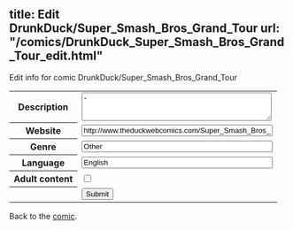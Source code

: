 title: Edit DrunkDuck/Super_Smash_Bros_Grand_Tour
url: "/comics/DrunkDuck_Super_Smash_Bros_Grand_Tour_edit.html"
---
Edit info for comic DrunkDuck/Super_Smash_Bros_Grand_Tour

<form name="comic" action="http://gaepostmail.appspot.com/comic/" method="post">
<table class="comicinfo">
<tr>
<th>Description</th><td><textarea name="description" cols="40" rows="3">-</textarea></td>
</tr>
<tr>
<th>Website</th><td><input type="text" name="url" value="http://www.theduckwebcomics.com/Super_Smash_Bros_Grand_Tour/" size="40"/></td>
</tr>
<tr>
<th>Genre</th><td><input type="text" name="genre" value="Other" size="40"/></td>
</tr>
<tr>
<th>Language</th><td><input type="text" name="language" value="English" size="40"/></td>
</tr>
<tr>
<th>Adult content</th><td><input type="checkbox" name="adult" value="adult" /></td>
</tr>
<tr>
<th></th><td>
<input type="hidden" name="comic" value="DrunkDuck_Super_Smash_Bros_Grand_Tour" />
<input type="submit" name="submit" value="Submit" />
</td>
</tr>
</table>
</form>

Back to the [comic](DrunkDuck_Super_Smash_Bros_Grand_Tour.html).
